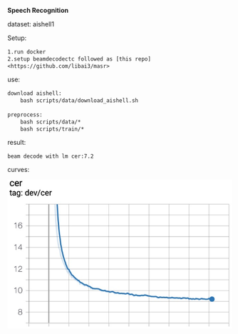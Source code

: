 **Speech Recognition**

dataset: aishell1 

Setup:

    1.run docker
    2.setup beamdecodectc followed as [this repo]<https://github.com/libai3/masr>
use:

    download aishell:
        bash scripts/data/download_aishell.sh
        
    preprocess:
        bash scripts/data/*
        bash scripts/train/*
        
result:

    beam decode with lm cer:7.2 

curves:

  <img src="images/1563870010489.jpg">